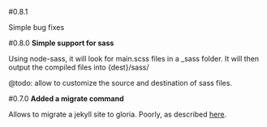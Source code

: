#0.8.1

Simple bug fixes

#0.8.0
**Simple support for sass**

Using node-sass, it will look for main.scss files in a _sass folder.
It will then output the compiled files into {dest}/sass/

@todo: allow to customize the source and destination of sass files.

#0.7.0
**Added a migrate command**

Allows to migrate a jekyll site to gloria. Poorly,
as described [here](https://github.com/dvidsilva/gloria/issues/15).
